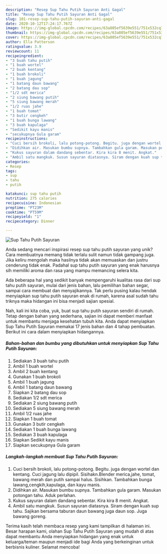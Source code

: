 ```yaml
---
description: "Resep Sup Tahu Putih Sayuran Anti Gagal"
title: "Resep Sup Tahu Putih Sayuran Anti Gagal"
slug: 101-resep-sup-tahu-putih-sayuran-anti-gagal
date: 2020-10-12T17:24:17.767Z
image: https://img-global.cpcdn.com/recipes/63a805ef5639e551/751x532cq70/sup-tahu-putih-sayuran-foto-resep-utama.jpg
thumbnail: https://img-global.cpcdn.com/recipes/63a805ef5639e551/751x532cq70/sup-tahu-putih-sayuran-foto-resep-utama.jpg
cover: https://img-global.cpcdn.com/recipes/63a805ef5639e551/751x532cq70/sup-tahu-putih-sayuran-foto-resep-utama.jpg
author: Ella Patterson
ratingvalue: 3.9
reviewcount: 11
recipeingredient:
- "3 buah tahu putih"
- "1 buah wortel"
- "2 buah kentang"
- "1 buah brokoli"
- "1 buah jagung"
- "1 batang daun bawang"
- "2 batang dau sop"
- "1/2 sdt merica"
- "2 siung bawang putih"
- "5 siung bawang merah"
- "1/2 ruas jahe"
- "1 buah tomat"
- "3 butir cengkeh"
- "1 buah bunga lawang"
- "3 buah kapulaga"
- "Sedikit kayu manis"
- "secukupnya Gula garam"
recipeinstructions:
- "Cuci bersih brokoli, lalu potong-potong. Begitu. juga dengan wortel dan kentang. Cuci jagung lalu dipipil. Sisihakn.Blender merica,jahe, tomat, bawang merah dan putih sampai halus. Sisihkan. Tambahkan bunga lawang,cengkih,kapulaga, dan kayu manis."
- "Didihkan air. Masukan bumbu supnya. Tambahkan gula garam. Masukan potongan tahu. Aduk perlahan."
- "Kukus sayuran dalam dandang sebentar. Kira kira 8 menit. Angkat."
- "Ambil satu mangkuk. Susun sayuran diatasnya. Siram dengan kuah sup tahu. Sajikan bersama taburan daun bawang juga daun sop. Juga bawang goreng."
categories:
- Resep
tags:
- sup
- tahu
- putih

katakunci: sup tahu putih 
nutrition: 275 calories
recipecuisine: Indonesian
preptime: "PT23M"
cooktime: "PT59M"
recipeyield: "1"
recipecategory: Dinner

---
```



![Sup Tahu Putih Sayuran](https://img-global.cpcdn.com/recipes/63a805ef5639e551/751x532cq70/sup-tahu-putih-sayuran-foto-resep-utama.jpg)

Anda sedang mencari inspirasi resep sup tahu putih sayuran yang unik? Cara membuatnya memang tidak terlalu sulit namun tidak gampang juga. Jika keliru mengolah maka hasilnya tidak akan memuaskan dan justru cenderung tidak enak. Padahal sup tahu putih sayuran yang enak harusnya sih memiliki aroma dan rasa yang mampu memancing selera kita.

Ada beberapa hal yang sedikit banyak mempengaruhi kualitas rasa dari sup tahu putih sayuran, mulai dari jenis bahan, lalu pemilihan bahan segar, sampai cara membuat dan menyajikannya. Tak perlu pusing kalau hendak menyiapkan sup tahu putih sayuran enak di rumah, karena asal sudah tahu triknya maka hidangan ini bisa menjadi sajian spesial.




Nah, kali ini kita coba, yuk, buat sup tahu putih sayuran sendiri di rumah. Tetap dengan bahan yang sederhana, sajian ini dapat memberi manfaat untuk membantu menjaga kesehatan tubuh kita. Anda dapat menyiapkan Sup Tahu Putih Sayuran memakai 17 jenis bahan dan 4 tahap pembuatan. Berikut ini cara dalam menyiapkan hidangannya.

<!--inarticleads1-->

##### Bahan-bahan dan bumbu yang dibutuhkan untuk menyiapkan Sup Tahu Putih Sayuran:

1. Sediakan 3 buah tahu putih
1. Ambil 1 buah wortel
1. Ambil 2 buah kentang
1. Gunakan 1 buah brokoli
1. Ambil 1 buah jagung
1. Ambil 1 batang daun bawang
1. Siapkan 2 batang dau sop
1. Sediakan 1/2 sdt merica
1. Sediakan 2 siung bawang putih
1. Sediakan 5 siung bawang merah
1. Ambil 1/2 ruas jahe
1. Siapkan 1 buah tomat
1. Gunakan 3 butir cengkeh
1. Sediakan 1 buah bunga lawang
1. Sediakan 3 buah kapulaga
1. Siapkan Sedikit kayu manis
1. Siapkan secukupnya Gula garam




<!--inarticleads2-->

##### Langkah-langkah membuat Sup Tahu Putih Sayuran:

1. Cuci bersih brokoli, lalu potong-potong. Begitu. juga dengan wortel dan kentang. Cuci jagung lalu dipipil. Sisihakn.Blender merica,jahe, tomat, bawang merah dan putih sampai halus. Sisihkan. Tambahkan bunga lawang,cengkih,kapulaga, dan kayu manis.
1. Didihkan air. Masukan bumbu supnya. Tambahkan gula garam. Masukan potongan tahu. Aduk perlahan.
1. Kukus sayuran dalam dandang sebentar. Kira kira 8 menit. Angkat.
1. Ambil satu mangkuk. Susun sayuran diatasnya. Siram dengan kuah sup tahu. Sajikan bersama taburan daun bawang juga daun sop. Juga bawang goreng.




Terima kasih telah membaca resep yang kami tampilkan di halaman ini. Besar harapan kami, olahan Sup Tahu Putih Sayuran yang mudah di atas dapat membantu Anda menyiapkan hidangan yang enak untuk keluarga/teman maupun menjadi ide bagi Anda yang berkeinginan untuk berbisnis kuliner. Selamat mencoba!
